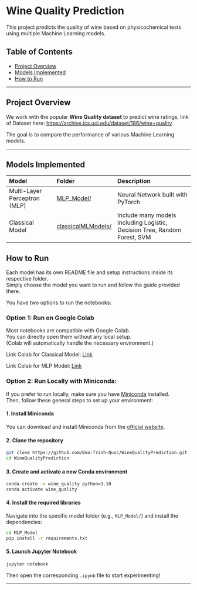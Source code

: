 # Wine Quality Prediction

This project predicts the quality of wine based on physicochemical tests using multiple Machine Learning models.

## Table of Contents
- [Project Overview](#project-overview)
- [Models Implemented](#models-implemented)
- [How to Run](#how-to-run)
---

## Project Overview

We work with the popular **Wine Quality dataset** to predict wine ratings, link of Dataset here: https://archive.ics.uci.edu/dataset/186/wine+quality


The goal is to compare the performance of various Machine Learning models.

---

## Models Implemented

| Model | Folder | Description |
|:------|:-------|:------------|
| Multi-Layer Perceptron (MLP) | [MLP_Model/](./MLP_Model/) | Neural Network built with PyTorch |
| Classical Model | [classicalMLModels/](./classicalMLModels/) | Include many models including Logistic, Decision Tree, Random Forest, SVM |


## How to Run

Each model has its own README file and setup instructions inside its respective folder.  
Simply choose the model you want to run and follow the guide provided there.

You have two options to run the notebooks:

### Option 1: Run on Google Colab

Most notebooks are compatible with Google Colab.  
You can directly open them without any local setup.  
(Colab will automatically handle the necessary environment.)

Link Colab for Classical Model: [Link](https://colab.research.google.com/drive/19GFtHgViRoIRam-pJpCWCbjrNYIMVl2c?usp=sharing)  

Link Colab for MLP Model: [Link](https://colab.research.google.com/drive/1kxoicknnPVDTeKmb--XBSCYJLI3n3F2i#scrollTo=1nf96dCjLVL5) 

### Option 2: Run Locally with Miniconda:
If you prefer to run locally, make sure you have [Miniconda](https://docs.conda.io/en/latest/miniconda.html) installed.  
Then, follow these general steps to set up your environment:

#### 1. Install Miniconda

You can download and install Miniconda from the [official website](https://docs.conda.io/en/latest/miniconda.html).

#### 2. Clone the repository

```bash
git clone https://github.com/Bao-Trinh-Quoc/WineQualityPrediction.git
cd WineQualityPrediction
```

#### 3. Create and activate a new Conda environment

```bash
conda create -n wine_quality python=3.10
conda activate wine_quality
```

#### 4. Install the required libraries

Navigate into the specific model folder (e.g., `MLP_Model/`) and install the dependencies:

```bash
cd MLP_Model
pip install -r requirements.txt
```

#### 5. Launch Jupyter Notebook

```bash
jupyter notebook
```

Then open the corresponding `.ipynb` file to start experimenting!

---
